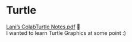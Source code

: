 # Turtle
[Lani’s ColabTurtle Notes.pdf](https://github.com/LaniW/Turtle/files/13834987/Lani.s.ColabTurtle.Notes.pdf) 🐢  
I wanted to learn Turtle Graphics at some point :)
